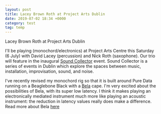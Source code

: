 ```yaml
---
layout: post
title: Lacey Brown Roth at Project Arts Dublin
date: 2019-07-02 18:34 +0000
category: test
tag: temp
---
```

Lacey Brown Roth at Project Arts Dublin
	
I'll be playing (monochord/electronics) at Project Arts Centre this Saturday (6 July) with David Lacey (percussion) and Nick Roth (saxophone). Our trio will feature in the inaugural <a href="http://soundcollector.org" target="_blank" rel="noopener">Sound Collector</a> event. Sound Collector is a series of events in Dublin which explore the spaces between music, installation, improvisation, sound, and noise.

I've recently revised my monochord rig so that it is built around Pure Data running on a Beaglebone Black with a <a href="http://bela.io" target="_blank" rel="noopener">Bela</a> cape. I'm very excited about the possibilities of Bela, with its super low latency. I think it makes playing an electronically mediated instrument much more like playing an acoustic instrument: the reduction in latency values really does make a difference. Read more about Bela <a href="https://bela.io" target="_blank" rel="noopener">here</a>